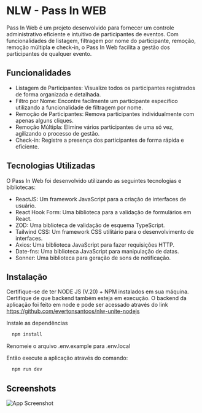 # NLW - Pass In WEB

Pass In Web é um projeto desenvolvido para fornecer um controle administrativo eficiente e intuitivo de participantes de eventos. Com funcionalidades de listagem, filtragem por nome do participante, remoção, remoção múltipla e check-in, o Pass In Web facilita a gestão dos participantes de qualquer evento.

## Funcionalidades

- Listagem de Participantes: Visualize todos os participantes registrados de forma organizada e detalhada.
- Filtro por Nome: Encontre facilmente um participante específico utilizando a funcionalidade de filtragem por nome.
- Remoção de Participantes: Remova participantes individualmente com apenas alguns cliques.
- Remoção Múltipla: Elimine vários participantes de uma só vez, agilizando o processo de gestão.
- Check-in: Registre a presença dos participantes de forma rápida e eficiente.

## Tecnologias Utilizadas
O Pass In Web foi desenvolvido utilizando as seguintes tecnologias e bibliotecas:

- ReactJS: Um framework JavaScript para a criação de interfaces de usuário.
- React Hook Form: Uma biblioteca para a validação de formulários em React.
- ZOD: Uma biblioteca de validação de esquema TypeScript.
- Tailwind CSS: Um framework CSS utilitário para o desenvolvimento de interfaces.
- Axios: Uma biblioteca JavaScript para fazer requisições HTTP.
- Date-fns: Uma biblioteca JavaScript para manipulação de datas.
- Sonner: Uma biblioteca para geração de sons de notificação.
## Instalação

Certifique-se de ter NODE JS (V.20) + NPM instalados em sua máquina.
Certifique de que backend também esteja em execução.
O backend da aplicação foi feito em node e pode ser acessado através do link
https://github.com/evertonsantoos/nlw-unite-nodejs


Instale as dependências

```bash
  npm install 
```
    
Renomeie o arquivo .env.example para .env.local

Então execute a aplicação através do comando:

```bash
  npm run dev 
```
## Screenshots

![App Screenshot](https://github.com/evertonsantoos/pass.in.web-nlw/blob/main/public/app-img/prejeto%20nwl-unite.png)
